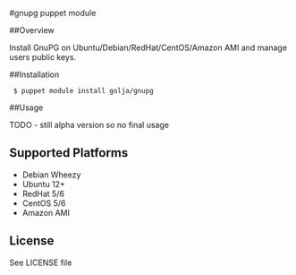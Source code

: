 #gnupg puppet module

##Overview

Install GnuPG on Ubuntu/Debian/RedHat/CentOS/Amazon AMI and manage users public keys.

##Installation

     $ puppet module install golja/gnupg

##Usage

TODO - still alpha version so no final usage

## Supported Platforms

* Debian Wheezy
* Ubuntu 12+
* RedHat 5/6
* CentOS 5/6
* Amazon AMI

## License

See LICENSE file

